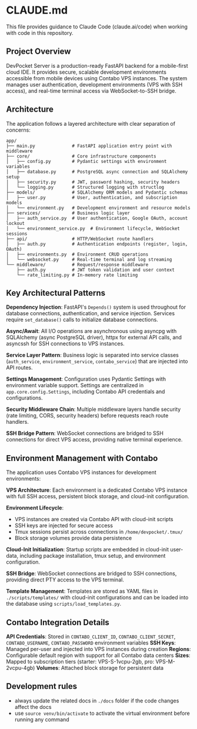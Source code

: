 # CLAUDE.md

This file provides guidance to Claude Code (claude.ai/code) when working with code in this repository.

## Project Overview

DevPocket Server is a production-ready FastAPI backend for a mobile-first cloud IDE. It provides secure, scalable development environments accessible from mobile devices using Contabo VPS instances. The system manages user authentication, development environments (VPS with SSH access), and real-time terminal access via WebSocket-to-SSH bridge.

## Architecture

The application follows a layered architecture with clear separation of concerns:

```
app/
├── main.py              # FastAPI application entry point with middleware
├── core/                # Core infrastructure components
│   ├── config.py        # Pydantic settings with environment variables
│   ├── database.py      # PostgreSQL async connection and SQLAlchemy setup
│   ├── security.py      # JWT, password hashing, security headers
│   └── logging.py       # Structured logging with structlog
├── models/              # SQLAlchemy ORM models and Pydantic schemas
│   ├── user.py          # User, authentication, and subscription models
│   └── environment.py   # Development environment and resource models
├── services/            # Business logic layer
│   ├── auth_service.py  # User authentication, Google OAuth, account lockout
│   └── environment_service.py  # Environment lifecycle, WebSocket sessions
├── api/                 # HTTP/WebSocket route handlers
│   ├── auth.py          # Authentication endpoints (register, login, OAuth)
│   ├── environments.py  # Environment CRUD operations
│   └── websocket.py     # Real-time terminal and log streaming
└── middleware/          # Request/response middleware
    ├── auth.py          # JWT token validation and user context
    └── rate_limiting.py # In-memory rate limiting
```

## Key Architectural Patterns

**Dependency Injection**: FastAPI's `Depends()` system is used throughout for database connections, authentication, and service injection. Services require `set_database()` calls to initialize database connections.

**Async/Await**: All I/O operations are asynchronous using asyncpg with SQLAlchemy (async PostgreSQL driver), httpx for external API calls, and asyncssh for SSH connections to VPS instances.

**Service Layer Pattern**: Business logic is separated into service classes (`auth_service`, `environment_service`, `contabo_service`) that are injected into API routes.

**Settings Management**: Configuration uses Pydantic Settings with environment variable support. Settings are centralized in `app.core.config.Settings`, including Contabo API credentials and configurations.

**Security Middleware Chain**: Multiple middleware layers handle security (rate limiting, CORS, security headers) before requests reach route handlers.

**SSH Bridge Pattern**: WebSocket connections are bridged to SSH connections for direct VPS access, providing native terminal experience.

## Environment Management with Contabo

The application uses Contabo VPS instances for development environments:

**VPS Architecture**: Each environment is a dedicated Contabo VPS instance with full SSH access, persistent block storage, and cloud-init configuration.

**Environment Lifecycle**:
- VPS instances are created via Contabo API with cloud-init scripts
- SSH keys are injected for secure access
- Tmux sessions persist across connections in `/home/devpocket/.tmux/`
- Block storage volumes provide data persistence

**Cloud-Init Initialization**: Startup scripts are embedded in cloud-init user-data, including package installation, tmux setup, and environment configuration.

**SSH Bridge**: WebSocket connections are bridged to SSH connections, providing direct PTY access to the VPS terminal.

**Template Management**: Templates are stored as YAML files in `./scripts/templates/` with cloud-init configurations and can be loaded into the database using `scripts/load_templates.py`.

## Contabo Integration Details

**API Credentials**: Stored in `CONTABO_CLIENT_ID`, `CONTABO_CLIENT_SECRET`, `CONTABO_USERNAME`, `CONTABO_PASSWORD` environment variables
**SSH Keys**: Managed per-user and injected into VPS instances during creation
**Regions**: Configurable default region with support for all Contabo data centers
**Sizes**: Mapped to subscription tiers (starter: VPS-S-1vcpu-2gb, pro: VPS-M-2vcpu-4gb)
**Volumes**: Attached block storage for persistent data

## Development rules

- always update the related docs in `./docs` folder if the code changes affect the docs
- use `source venv/bin/activate` to activate the virtual environment before running any command
